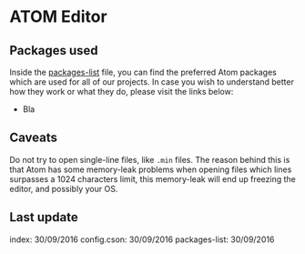 ATOM Editor
===========

Packages used
-------------

Inside the [packages-list][packages-list] file, you can find the preferred
Atom packages which are used for all of our projects. In case you wish to
understand better how they work or what they do, please visit the links below:

*   Bla

Caveats
-------

Do not try to open single-line files, like `.min` files. The reason behind
this is that Atom has some memory-leak problems when opening files which
lines surpasses a 1024 characters limit, this memory-leak will end up
freezing the editor, and possibly your OS.


Last update
-----------
index: 30/09/2016
config.cson: 30/09/2016
packages-list: 30/09/2016

[packages-list]: https://github.com/grvty-labs/FacturaBot/blob/master/Editors/Atom/packages-list.txt
